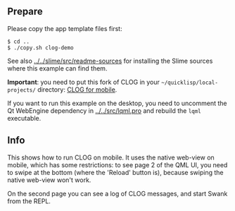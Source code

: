 
Prepare
-------

Please copy the app template files first:
```
$ cd ..
$ ./copy.sh clog-demo
```

See also [../../slime/src/readme-sources](../../slime/src/readme-sources.md)
for installing the Slime sources where this example can find them.

**Important**: you need to put this fork of CLOG in your
`~/quicklisp/local-projects/` directory:
[CLOG for mobile](https://github.com/pls153/clog).

If you want to run this example on the desktop, you need to uncomment the Qt
WebEngine dependency in [../../src/lqml.pro](../../src/lqml.pro) and rebuild
the `lqml` executable.



Info
----

This shows how to run CLOG on mobile. It uses the native web-view on mobile,
which has some restrictions: to see page 2 of the QML UI, you need to swipe
at the bottom (where the 'Reload' button is), because swiping the native
web-view won't work.

On the second page you can see a log of CLOG messages, and start Swank from the
REPL.
